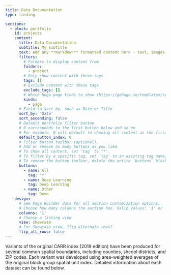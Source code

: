```yaml
---
title: Data Documentation
type: landing

sections:
  - block: portfolio
    id: projects
    content:
      title: Data Documentation
      subtitle: My subtitle
      text: Add any **markdown** formatted content here - text, images, videos, galleries - and even HTML code!
      filters:
        # Folders to display content from
        folders:
          - project
        # Only show content with these tags
        tags: []
        # Exclude content with these tags
        exclude_tags: []
        # Which Hugo page kinds to show (https://gohugo.io/templates/section-templates/#page-kinds)
        kinds:
          - page
      # Field to sort by, such as Date or Title
      sort_by: 'Date'
      sort_ascending: false
      # Default portfolio filter button
      # 0 corresponds to the first button below and so on
      # For example, 0 will default to showing all content as the first button below shows content with *any* tag
      default_button_index: 0
      # Filter button toolbar (optional).
      # Add or remove as many buttons as you like.
      # To show all content, set `tag` to "*".
      # To filter by a specific tag, set `tag` to an existing tag name.
      # To remove the button toolbar, delete the entire `buttons` block.
      buttons:
        - name: All
          tag: '*'
        - name: Deep Learning
          tag: Deep Learning
        - name: Other
          tag: Demo
    design:
      # See Page Builder docs for all section customization options.
      # Choose how many columns the section has. Valid values: '1' or '2'.
      columns: '1'
      # Choose a listing view
      view: showcase
      # For Showcase view, flip alternate rows?
      flip_alt_rows: false
---
```

Variants of the original CARR index (2019 edition) have been produced for several common spatial boundaries, including counties, shcool districts, and ZIP codes. Each variant was developed using area-weighted averages of the original block group spatial unit index. Detailed information about each dataset can be found below.

